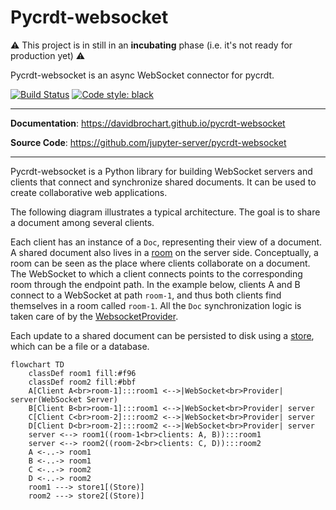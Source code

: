 # Pycrdt-websocket

:warning: This project is in still in an **incubating** phase (i.e. it's not ready for production yet) :warning:

Pycrdt-websocket is an async WebSocket connector for pycrdt.

[![Build Status](https://github.com/jupyter-server/pycrdt-websocket/workflows/CI/badge.svg)](https://github.com/jupyter-server/pycrdt-websocket/actions)
[![Code style: black](https://img.shields.io/badge/code%20style-black-000000.svg)](https://github.com/psf/black)

---

**Documentation**: <a href="https://davidbrochart.github.io/pycrdt-websocket" target="_blank">https://davidbrochart.github.io/pycrdt-websocket</a>

**Source Code**: <a href="https://github.com/jupyter-server/pycrdt-websocket" target="_blank">https://github.com/jupyter-server/pycrdt-websocket</a>

---

Pycrdt-websocket is a Python library for building WebSocket servers and clients that connect and synchronize shared documents.
It can be used to create collaborative web applications.

The following diagram illustrates a typical architecture. The goal is to share a document among several clients.

Each client has an instance of a `Doc`, representing their view of a document. A shared document also lives in a [room](./reference/Room.md) on the server side. Conceptually, a room can be seen as the place where clients collaborate on a document. The WebSocket to which a client connects points to the corresponding room through the endpoint path. In the example below, clients A and B connect to a WebSocket at path `room-1`, and thus both clients find themselves in a room called `room-1`. All the `Doc` synchronization logic is taken care of by the [WebsocketProvider](./reference/WebSocket_provider.md).

Each update to a shared document can be persisted to disk using a [store](./reference/Store.md), which can be a file or a database.
```mermaid
flowchart TD
    classDef room1 fill:#f96
    classDef room2 fill:#bbf
    A[Client A<br>room-1]:::room1 <-->|WebSocket<br>Provider| server(WebSocket Server)
    B[Client B<br>room-1]:::room1 <-->|WebSocket<br>Provider| server
    C[Client C<br>room-2]:::room2 <-->|WebSocket<br>Provider| server
    D[Client D<br>room-2]:::room2 <-->|WebSocket<br>Provider| server
    server <--> room1((room-1<br>clients: A, B)):::room1
    server <--> room2((room-2<br>clients: C, D)):::room2
    A <-..-> room1
    B <-..-> room1
    C <-..-> room2
    D <-..-> room2
    room1 ---> store1[(Store)]
    room2 ---> store2[(Store)]
```
